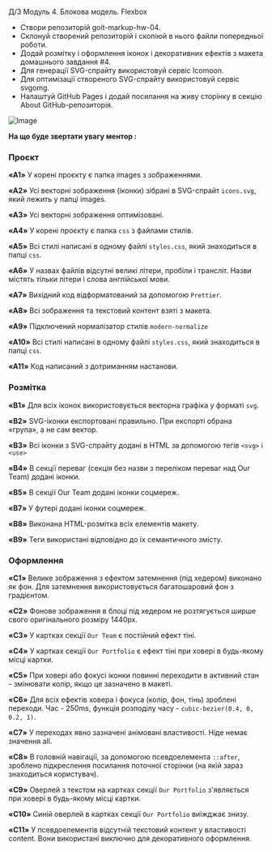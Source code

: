 Д/З Модуль 4. Блокова модель. Flexbox

- Створи репозиторій goit-markup-hw-04.
- Склонуй створений репозиторій і скопіюй в нього файли попередньої роботи.
- Додай розмітку і оформлення іконок і декоративних ефектів з макета домашнього
  завдання #4.
- Для генерації SVG-спрайту використовуй сервіс Icomoon.
- Для оптимізації створеного SVG-спрайту використовуй сервіс svgomg.
- Налаштуй GitHub Pages і додай посилання на живу сторінку в секцію About
  GitHub-репозиторія.

![Image](https://github.com/user-attachments/assets/0748123b-b0c6-4977-8760-0075bdad5699)

**На що буде звертати увагу ментор :**

### Проєкт

**«A1»** У корені проєкту є папка images з зображеннями.

**«A2»** Усі векторні зображення (іконки) зібрані в SVG-спрайт `icons.svg`, який
лежить у папці images.

**«A3»** Усі векторні зображення оптимізовані.

**«A4»** У корені проєкту є папка `css` з файлами стилів.

**«A5»** Всі стилі написані в одному файлі `styles.css`, який знаходиться в
папці `css`.

**«A6»** У назвах файлів відсутні великі літери, пробіли і трансліт. Назви
містять тільки літери і слова англійської мови.

**«A7»** Вихідний код відформатований за допомогою `Prettier`.

**«A8»** Всі зображення та текстовий контент взяті з макета.

**«A9»** Підключений нормалізатор стилів `modern-normalize`

**«A10»** Всі стилі написані в одному файлі `styles.css`, який знаходиться в
папці `css`.

**«A11»** Код написаний з дотриманням настанови.

### Розмітка

**«B1»** Для всіх іконок використовується векторна графіка у форматі `svg`.

**«B2»** SVG-іконки експортовані правильно. При експорті обрана «група», а не
сам вектор.

**«B3»** Всі іконки з SVG-спрайту додані в HTML за допомогою тегів `<svg>` і
`<use>`

**«B4»** В секції переваг (секція без назви з переліком переваг над Our Team)
додані іконки.

**«B5»** В секції Our Team додані іконки соцмереж.

**«B7»** У футері додані іконки соцмереж.

**«B8»** Виконана HTML-розмітка всіх елементів макету.

**«B9»** Теги використані відповідно до їх семантичного змісту.

### Оформлення

**«C1»** Велике зображення з ефектом затемнення (під хедером) виконано як фон.
Для затемнення використовується багатошаровий фон з градієнтом.

**«C2»** Фонове зображення в блоці під хедером не розтягується ширше свого
оригінального розміру 1440рх.

**«C3»** У картках секції `Our Team` є постійний ефект тіні.

**«C4»** У картках секції `Our Portfolio` є ефект тіні при ховері в будь-якому
місці картки.

**«C5»** При ховері або фокусі іконки повинні переходити в активний стан -
змінювати колір, якщо це зазначено в макеті.

**«C6»** Для всіх ефектів ховера і фокуса (колір, фон, тінь) зроблені переходи.
Час - 250ms, функція розподілу часу - `cubic-bezier(0.4, 0, 0.2, 1)`.

**«C7»** У переходах явно зазначені анімовані властивості. Ніде немає значення
all.

**«C8»** В головній навігації, за допомогою псевдоелемента `::after`, зроблено
підкреслення посилання поточної сторінки (на якій зараз знаходиться користувач).

**«C9»** Оверлей з текстом на картках секції `Our Portfolio` з'являється при
ховері в будь-якому місці картки.

**«C10»** Синій оверлей в картках секції `Our Portfolio` виїжджає знизу.

**«C11»** У псевдоелементів відсутній текстовий контент у властивості content.
Вони використані виключно для декоративного оформлення.
